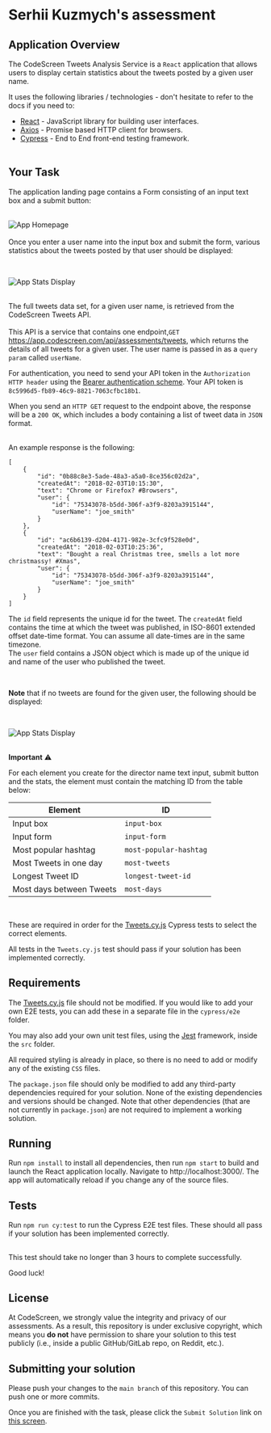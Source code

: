 # Serhii Kuzmych's assessment

## Application Overview

The CodeScreen Tweets Analysis Service is a `React` application that allows users to display certain statistics about the tweets posted by a given user name.

It uses the following libraries / technologies - don't hesitate to refer to the docs if you need to:

* [React](https://reactjs.org/) - JavaScript library for building user interfaces.
* [Axios](https://github.com/axios/axios) - Promise based HTTP client for browsers.
* [Cypress](https://www.cypress.io/) - End to End front-end testing framework.
<br><br>

## Your Task

The application landing page contains a Form consisting of an input text box and a submit button:
<br><br>

![App Homepage](/public/app_homepage.png)
<br><br>
Once you enter a user name into the input box and submit the form, various statistics about the tweets posted by that user should be displayed:

<br>

![App Stats Display](/public/app_stats_display.png)
<br><br>

The full tweets data set, for a given user name, is retrieved from the CodeScreen Tweets API. <br><br>
This API is a service that contains one endpoint,`GET` https://app.codescreen.com/api/assessments/tweets, which returns the details of all tweets for a given user. The user name is passed in as a `query param` called `userName`.

For authentication, you need to send your API token in the `Authorization HTTP header` using the [Bearer authentication scheme](https://tools.ietf.org/html/draft-ietf-oauth-v2-bearer-20#section-2.1). Your API token is `8c5996d5-fb89-46c9-8821-7063cfbc18b1`.

When you send an `HTTP GET` request to the endpoint above, the response will be a `200 OK`, which includes a body containing a list of tweet data in `JSON` format. 
<br><br> 

An example response is the following:

    [
        {
            "id": "0b88c8e3-5ade-48a3-a5a0-8ce356c02d2a",
            "createdAt": "2018-02-03T10:15:30",
            "text": "Chrome or Firefox? #Browsers",
            "user": {
                "id": "75343078-b5dd-306f-a3f9-8203a3915144",
                "userName": "joe_smith"
            }
        },
        {
            "id": "ac6b6139-d204-4171-982e-3cfc9f528e0d",
            "createdAt": "2018-02-03T10:25:36",
            "text": "Bought a real Christmas tree, smells a lot more christmassy! #Xmas",
            "user": {
                "id": "75343078-b5dd-306f-a3f9-8203a3915144",
                "userName": "joe_smith"
            }
        }
    ]

The `id` field represents the unique id for the tweet. The `createdAt` field contains the time at which the tweet was published, in ISO-8601 extended offset date-time format. You can assume all date-times are in the same timezone. </br>
The `user` field contains a JSON object which is made up of the unique id and name of the user who published the tweet.

<br>

**Note** that if no tweets are found for the given user, the following should be displayed:

<br>

![App Stats Display](/public/app_stats_display_no_user.png)
<br><br>

**Important** ⚠️

For each element you create for the director name text input, submit button and the stats, the element must contain the matching ID from the table below: 

| Element | ID |
| --- | ----------- |
| Input box | `input-box`
| Input form | `input-form`
| Most popular hashtag | `most-popular-hashtag` |
| Most Tweets in one day | `most-tweets` |
| Longest Tweet ID | `longest-tweet-id` |
| Most days between Tweets | `most-days` |

<br>

These are required in order for the [Tweets.cy.js](cypress/e2e/Tweets.cy.js) Cypress tests to select the correct elements.

All tests in the `Tweets.cy.js` test should pass if your solution has been implemented correctly.

## Requirements
The [Tweets.cy.js](cypress/e2e/Tweets.cy.js) file should not be modified. If you would like to add your own E2E tests, you can add these in a separate file in the `cypress/e2e` folder.

You may also add your own unit test files, using the [Jest](https://jestjs.io/) framework, inside the `src` folder.

All required styling is already in place, so there is no need to add or modify any of the existing `CSS` files.

The `package.json` file should only be modified to add any third-party dependencies required for your solution. None of the existing dependencies and versions should be changed. Note that other dependencies (that are not currently in `package.json`) are not required to implement a working solution. 

## Running
Run `npm install` to install all dependencies, then run `npm start` to build and launch the React application locally. Navigate to http://localhost:3000/. The app will automatically reload if you change any of the source files.

## Tests
Run `npm run cy:test` to run the Cypress E2E test files. These should all pass if your solution has been implemented correctly.

##

This test should take no longer than 3 hours to complete successfully.

Good luck!
## License

At CodeScreen, we strongly value the integrity and privacy of our assessments. As a result, this repository is under exclusive copyright, which means you **do not** have permission to share your solution to this test publicly (i.e., inside a public GitHub/GitLab repo, on Reddit, etc.). <br>

## Submitting your solution

Please push your changes to the `main branch` of this repository. You can push one or more commits. <br>

Once you are finished with the task, please click the `Submit Solution` link on <a href="https://app.codescreen.com/candidate/5db0842a-bfd0-48bc-856b-c58cb61f04cc" target="_blank">this screen</a>.
